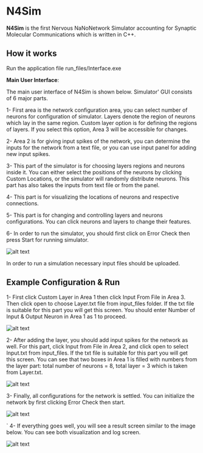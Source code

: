 # N4Sim

**N4Sim** is the first Nervous NaNoNetwork Simulator
accounting for Synaptic Molecular Communications which is written in C++.

## How it works

  Run the application file run_files/Interface.exe
  

**Main User Interface**:

The main user interface of N4Sim is shown below. Simulator' GUI consists of 6 major parts. 

1- First area is the network configuration area, you can select number of neurons for configuration of simulator. 
Layers denote the region of neurons which lay in the same region. Custom layer option is for defining the regions of layers.
If you select this option, Area 3 will be accessible for changes. 

2- Area 2 is for giving input spikes of the network, you can determine the inputs for the network from a text file, or you can use input panel 
for adding new input spikes.

3- This part of the simulator is for choosing layers regions and neurons inside it. You can either select the positions of the neurons
by clicking Custom Locations, or the simulator will randomly distribute neurons. This part has also takes the inputs from text file
or from the panel.

4- This part is for visualizing the locations of neurons and respective connections.

5- This part is for changing and controlling layers and neurons configurations. You can click neurons and layers to change their features.

6- In order to run the simulator, you should first click on Error Check then press Start for running simulator.

![alt text](https://github.com/nafiturgut/N4Sim/blob/master/project_images/main.png?raw=true)



In order to run a simulation necessary input files should be uploaded.
## Example Configuration & Run

1- First click Custom Layer in Area 1 then click Input From File in Area 3. Then click open to choose Layer.txt file from input_files folder.
If the txt file is suitable for this part you will get this screen. You should enter Number of Input & Output Neuron in Area 1 as 1 to proceed.

![alt text](https://github.com/nafiturgut/N4Sim/blob/master/project_images/layer.png?raw=true)

2- After adding the layer, you should add input spikes for the network as well. For this part, click Input from File in Area 2, and click open
to select Input.txt from input_files. If the txt file is suitable for this part you will get this screen. You can see that 
two boxes in Area 1 is filled with numbers from the layer part: total number of neurons = 8, total layer = 3 which is taken from Layer.txt.

![alt text](https://github.com/nafiturgut/N4Sim/blob/master/project_images/input.png?raw=true)

3- Finally, all configurations for the network is settled. You can initialize the network by first clicking Error Check then start.

![alt text](https://github.com/nafiturgut/N4Sim/blob/master/project_images/error_check.png?raw=true)

`
4- If everything goes well, you will see a result screen similar to the image below. You can see both visualization and log screen.

![alt text](https://github.com/nafiturgut/N4Sim/blob/master/project_images/result.png?raw=true)
